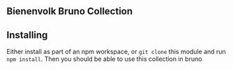 ## Bienenvolk Bruno Collection

## Installing
Either install as part of an npm workspace, or `git clone` this module and run `npm install`. Then you should be able to use this collection in bruno